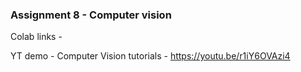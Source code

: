 ### Assignment 8 - Computer vision

Colab links - 


YT demo - Computer Vision tutorials - https://youtu.be/r1iY6OVAzi4


